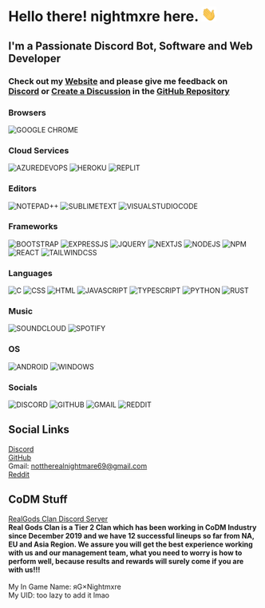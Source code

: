 # Hello there! nightmxre here. <img width="30px" src="https://github.com/SatYu26/SatYu26/raw/master/Assets/Hi.gif" />

## I'm a Passionate Discord Bot, Software and Web Developer

### Check out my [Website](https://nightmxrethedev.github.io) and please give me feedback on [Discord](https://discord.com/users/757543315301466145) or [Create a Discussion](https://github.com/nightmxrethedev/nightmxrethedev.github.io/discussions/categories/feedback) in the [GitHub Repository](https://github.com/nightmxrethedev/nightmxrethedev.github.io)

### Browsers 
![GOOGLE CHROME](https://img.shields.io/badge/Google_chrome-4285F4?style=for-the-badge&logo=Google-chrome&logoColor=white)

### Cloud Services
![AZUREDEVOPS](https://img.shields.io/badge/Azure_DevOps-0078D7?style=for-the-badge&logo=azure-devops&logoColor=white)
![HEROKU](https://img.shields.io/badge/Heroku-430098?style=for-the-badge&logo=heroku&logoColor=white)
![REPLIT](https://img.shields.io/badge/replit-667881?style=for-the-badge&logo=replit&logoColor=white)


### Editors
![NOTEPAD++](https://img.shields.io/badge/Notepad++-90E59A.svg?style=for-the-badge&logo=notepad%2B%2B&logoColor=black)
![SUBLIMETEXT](https://img.shields.io/badge/sublime_text-%23575757.svg?&style=for-the-badge&logo=sublime-text&logoColor=important)
![VISUALSTUDIOCODE](https://img.shields.io/badge/Visual_Studio_Code-0078D4?style=for-the-badge&logo=visual%20studio%20code&logoColor=white)

### Frameworks
![BOOTSTRAP](https://img.shields.io/badge/Bootstrap-563D7C?style=for-the-badge&logo=bootstrap&logoColor=white)
![EXPRESSJS](https://img.shields.io/badge/Express.js-000000?style=for-the-badge&logo=express&logoColor=white)
![JQUERY](https://img.shields.io/badge/jQuery-0769AD?style=for-the-badge&logo=jquery&logoColor=white)
![NEXTJS](https://img.shields.io/badge/next.js-000000?style=for-the-badge&logo=nextdotjs&logoColor=white)
![NODEJS](https://img.shields.io/badge/Node.js-339933?style=for-the-badge&logo=nodedotjs&logoColor=white)
![NPM](https://img.shields.io/badge/npm-CB3837?style=for-the-badge&logo=npm&logoColor=white)
![REACT](https://img.shields.io/badge/React-20232A?style=for-the-badge&logo=react&logoColor=61DAFB)
![TAILWINDCSS](https://img.shields.io/badge/Tailwind_CSS-38B2AC?style=for-the-badge&logo=tailwind-css&logoColor=white)

### Languages
![C](	https://img.shields.io/badge/C-00599C?style=for-the-badge&logo=c&logoColor=white)
![CSS](https://img.shields.io/badge/CSS3-1572B6?style=for-the-badge&logo=css3&logoColor=white)
![HTML](https://img.shields.io/badge/HTML5-E34F26?style=for-the-badge&logo=html5&logoColor=white)
![JAVASCRIPT](https://img.shields.io/badge/JavaScript-323330?style=for-the-badge&logo=javascript&logoColor=F7DF1E)
![TYPESCRIPT](https://img.shields.io/badge/TypeScript-007ACC?style=for-the-badge&logo=typescript&logoColor=white)
![PYTHON](https://img.shields.io/badge/Python-3776AB?style=for-the-badge&logo=python&logoColor=white)
![RUST](https://img.shields.io/badge/Rust-black?style=for-the-badge&logo=rust&logoColor=#E57324)

### Music
![SOUNDCLOUD](https://img.shields.io/badge/SoundCloud-FF3300?style=for-the-badge&logo=soundcloud&logoColor=white)
![SPOTIFY](https://img.shields.io/badge/Spotify-1ED760?&style=for-the-badge&logo=spotify&logoColor=white)

### OS 
![ANDROID](https://img.shields.io/badge/Android-3DDC84?style=for-the-badge&logo=android&logoColor=white)
![WINDOWS](https://img.shields.io/badge/Windows-0078D6?style=for-the-badge&logo=windows&logoColor=white)

### Socials
![DISCORD](https://img.shields.io/badge/Discord-7289DA?style=for-the-badge&logo=discord&logoColor=white)
![GITHUB](https://img.shields.io/badge/GitHub-100000?style=for-the-badge&logo=github&logoColor=white)
![GMAIL](https://img.shields.io/badge/Gmail-D14836?style=for-the-badge&logo=gmail&logoColor=white)
![REDDIT](https://img.shields.io/badge/Reddit-FF4500?style=for-the-badge&logo=reddit&logoColor=white)

## Social Links
[Discord](https://discord.com/users/757543315301466145) <br>
[GitHub](https://github.com/nightmxrethedev) <br>
Gmail: nottherealnightmare69@gmail.com <br>
[Reddit](https://reddit.com/u/nightmxrethedev)

## CoDM Stuff
[RealGods Clan Discord Server](https://discord.gg/RealGods) <br>
<b>Real Gods Clan is a Tier 2 Clan which has been working in CoDM Industry since December 2019 and we have 12 successful lineups so far from NA, EU and Asia Region. We assure you will get the best experience working with us and our management team, what you need to worry is how to perform well, because results and rewards will surely come if you are with us!!!</b> <br><br>
My In Game Name: яG×Nightmxre <br>
My UID: too lazy to add it lmao

















